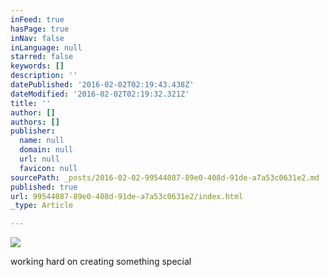 ```yaml
---
inFeed: true
hasPage: true
inNav: false
inLanguage: null
starred: false
keywords: []
description: ''
datePublished: '2016-02-02T02:19:43.438Z'
dateModified: '2016-02-02T02:19:32.321Z'
title: ''
author: []
authors: []
publisher:
  name: null
  domain: null
  url: null
  favicon: null
sourcePath: _posts/2016-02-02-99544087-89e0-408d-91de-a7a53c0631e2.md
published: true
url: 99544087-89e0-408d-91de-a7a53c0631e2/index.html
_type: Article

---
```

![](https://the-grid-user-content.s3-us-west-2.amazonaws.com/e1f017c7-9b34-4ea9-84d5-c4e1bb97b833.JPG)

working hard on creating something special